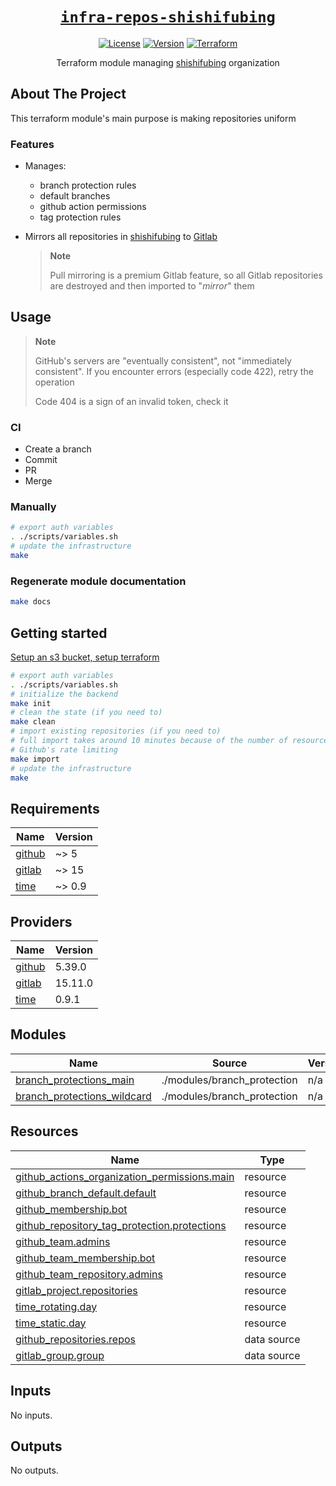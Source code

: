 <div align="center" markdown="1">

# [`infra-repos-shishifubing`][url-repo]

[![License][badge-license]][url-license]
[![Version][badge-version]][url-version]
[![Terraform][badge-workflow-terraform]][url-workflow-terraform]

Terraform module managing [shishifubing][url-owner] organization

</div>

## About The Project

This terraform module's main purpose is making repositories uniform

### Features

- Manages:

  - branch protection rules
  - default branches
  - github action permissions
  - tag protection rules

- Mirrors all repositories in [shishifubing][url-owner] to [Gitlab][url-owner-gitlab]

  > **Note**
  >
  > Pull mirroring is a premium Gitlab feature,
  > so all Gitlab repositories are destroyed and then imported to "_mirror_" them

## Usage

> **Note**
>
> GitHub's servers are "eventually consistent", not "immediately consistent".
> If you encounter errors (especially code 422), retry the operation
>
> Code 404 is a sign of an invalid token, check it

### CI

- Create a branch
- Commit
- PR
- Merge

### Manually

```bash
# export auth variables
. ./scripts/variables.sh
# update the infrastructure
make
```

### Regenerate module documentation

```bash
make docs
```

## Getting started

[Setup an s3 bucket, setup terraform][url-setup]

```bash
# export auth variables
. ./scripts/variables.sh
# initialize the backend
make init
# clean the state (if you need to)
make clean
# import existing repositories (if you need to)
# full import takes around 10 minutes because of the number of resources and
# Github's rate limiting
make import
# update the infrastructure
make
```

<!-- relative links -->

[branch_protection]: modules/branch_protection
[repository]: modules/repository

<!-- project links -->

[url-repo]: https://github.com/shishifubing/infra-repos-shishifubing
[url-license]: https://github.com/shishifubing/infra-repos-shishifubing/blob/main/LICENSE
[url-workflow-terraform]: https://github.com/shishifubing/infra-repos-shishifubing/actions/workflows/terraform.yml?branch=main
[url-version]: https://github.com/shishifubing/infra-repos-shishifubing/releases/latest

<!-- external links -->

[url-owner]: https://github.com/shishifubing
[url-owner-gitlab]: https://gitlab.com/shishifubing
[url-setup]: https://github.com/shishifubing/infra-cloud-shishifubing.com/tree/main/cloud/yandex#setup-terraform-backend-and-local-environment

<!-- badge links -->

[badge-workflow-terraform]: https://img.shields.io/github/actions/workflow/status/shishifubing/infra-repos-shishifubing/terraform.yml?branch=main&label=terraform&logo=github
[badge-license]: https://img.shields.io/github/license/shishifubing/infra-repos-shishifubing.svg
[badge-version]: https://img.shields.io/github/v/release/shishifubing/infra-repos-shishifubing?label=version

<!-- BEGIN_TF_DOCS -->

## Requirements

| Name                                                            | Version |
| --------------------------------------------------------------- | ------- |
| <a name="requirement_github"></a> [github](#requirement_github) | ~> 5    |
| <a name="requirement_gitlab"></a> [gitlab](#requirement_gitlab) | ~> 15   |
| <a name="requirement_time"></a> [time](#requirement_time)       | ~> 0.9  |

## Providers

| Name                                                      | Version |
| --------------------------------------------------------- | ------- |
| <a name="provider_github"></a> [github](#provider_github) | 5.39.0  |
| <a name="provider_gitlab"></a> [gitlab](#provider_gitlab) | 15.11.0 |
| <a name="provider_time"></a> [time](#provider_time)       | 0.9.1   |

## Modules

| Name                                                                                                                 | Source                      | Version |
| -------------------------------------------------------------------------------------------------------------------- | --------------------------- | ------- |
| <a name="module_branch_protections_main"></a> [branch_protections_main](#module_branch_protections_main)             | ./modules/branch_protection | n/a     |
| <a name="module_branch_protections_wildcard"></a> [branch_protections_wildcard](#module_branch_protections_wildcard) | ./modules/branch_protection | n/a     |

## Resources

| Name                                                                                                                                                               | Type        |
| ------------------------------------------------------------------------------------------------------------------------------------------------------------------ | ----------- |
| [github_actions_organization_permissions.main](https://registry.terraform.io/providers/integrations/github/latest/docs/resources/actions_organization_permissions) | resource    |
| [github_branch_default.default](https://registry.terraform.io/providers/integrations/github/latest/docs/resources/branch_default)                                  | resource    |
| [github_membership.bot](https://registry.terraform.io/providers/integrations/github/latest/docs/resources/membership)                                              | resource    |
| [github_repository_tag_protection.protections](https://registry.terraform.io/providers/integrations/github/latest/docs/resources/repository_tag_protection)        | resource    |
| [github_team.admins](https://registry.terraform.io/providers/integrations/github/latest/docs/resources/team)                                                       | resource    |
| [github_team_membership.bot](https://registry.terraform.io/providers/integrations/github/latest/docs/resources/team_membership)                                    | resource    |
| [github_team_repository.admins](https://registry.terraform.io/providers/integrations/github/latest/docs/resources/team_repository)                                 | resource    |
| [gitlab_project.repositories](https://registry.terraform.io/providers/gitlabhq/gitlab/latest/docs/resources/project)                                               | resource    |
| [time_rotating.day](https://registry.terraform.io/providers/hashicorp/time/latest/docs/resources/rotating)                                                         | resource    |
| [time_static.day](https://registry.terraform.io/providers/hashicorp/time/latest/docs/resources/static)                                                             | resource    |
| [github_repositories.repos](https://registry.terraform.io/providers/integrations/github/latest/docs/data-sources/repositories)                                     | data source |
| [gitlab_group.group](https://registry.terraform.io/providers/gitlabhq/gitlab/latest/docs/data-sources/group)                                                       | data source |

## Inputs

No inputs.

## Outputs

No outputs.

<!-- END_TF_DOCS -->
